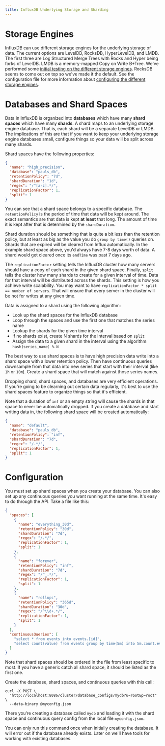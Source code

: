 ```yaml
---
title: InfluxDB Underlying Storage and Sharding
---
```


# Storage Engines

InfluxDB can use different storage engines for the underlying storage of data. The current options are LevelDB, RocksDB, HyperLevelDB, and LMDB. The first three are Log Structured Merge Trees with Rocks and Hyper being forks of LevelDB. LMDB is a memory-mapped Copy on Write B+Tree. We've performed some [initial testing on the different storage engines](http://influxdb.com/blog/2014/06/20/leveldb_vs_rocksdb_vs_hyperleveldb_vs_lmdb_performance.html). RocksDB seems to come out on top so we've made it the default. See the configuration file for more information about [configuring the different storage engines](https://github.com/influxdb/influxdb/blob/master/config.sample.toml#L83).

# Databases and Shard Spaces

Data in InfluxDB is organized into **databases** which have many **shard spaces** which have many **shards**. A shard maps to an underlying storage engine database. That is, each shard will be a separate LevelDB or LMDB. The implications of this are that if you want to keep your underlying storage engine databases small, configure things so your data will be split across many shards.

Shard spaces have the following properties:

```json
{
  "name": "high_precision",
  "database": "pauls_db",
  "retentionPolicy": "7d",
  "shardDuration": "1d",
  "regex": "/^[a-z].*/",
  "replicationFactor": 1,
  "split": 1
}
```

You can see that a shard space belongs to a specific database. The `retentionPolicy` is the period of time that data will be kept around. The exact semantics are that data is kept **at least** that long. The amount of time it is kept after that is determined by the `shardDuration`.

Shard duration should be something that is quite a bit less than the retention policy, but at least as big as the value you do `group by time()` queries on. Shards that are expired will be cleared from Influx automatically. In the example shard space above, you'd always have 7-8 days worth of data. A shard would get cleared once its `endTime` was past 7 days ago.

The `replicationFactor` setting tells the InfluxDB cluster how many servers should have a copy of each shard in the given shard space. Finally, `split` tells the cluster how many shards to create for a given interval of time. Data for that interval will be distributed across the shards. This setting is how you achieve write scalability. You may want to have `replicationFactor * split == number of servers`. That will ensure that every server in the cluster will be hot for writes at any given time.

Data is assigned to a shard using the following algorithm:

* Look up the shard spaces for the InfluxDB database
* Loop through the spaces and use the first one that matches the series name
* Lookup the shards for the given time interval
* If no shards exist, create N shards for the interval based on `split`
* Assign the data to a given shard in the interval using the algorithm <br />`hash(series_name) % N`

The best way to use shard spaces is to have high precision data write into a shard space with a lower retention policy. Then have continuous queries downsample from that data into new series that start with their interval (like `1h` or `10m`). Create a shard space that will match against those series names.

Dropping shard, shard spaces, and databases are very efficient operations. If you're going to be clearning out certain data regularly, it's best to use the shard spaces feature to organize things so that it's efficient.

Note that a duration of `inf` or an empty string will cause the shards in that space to never be automatically dropped. If you create a database and start writing data in, the following shard space will be created automatically:

```json
{
  "name": "default",
  "database": "pauls_db",
  "retentionPolicy": "inf",
  "shardDuration": "7d",
  "regex": "/.*/",
  "replicationFactor": 1,
  "split": 1
}
```

# Configuration

You must set up shard spaces when you create your database. You can also set up any continuous queries you want running at the same time. It's easy to do through the API. Take a file like this:

```json
{
  "spaces": [
    {
      "name": "everything_30d",
      "retentionPolicy": "30d",
      "shardDuration": "7d",
      "regex": "/.*/",
      "replicationFactor": 1,
      "split": 1
    },
    {
      "name": "forever",
      "retentionPolicy": "inf",
      "shardDuration": "7d",
      "regex": "/^_.*/",
      "replicationFactor": 1,
      "split": 1
    },
    {
      "name": "rollups",
      "retentionPolicy": "365d",
      "shardDuration": "30d",
      "regex": "/^\\d+.*/",
      "replicationFactor": 1,
      "split": 1
    }
  ],
  "continuousQueries": [
    "select * from events into events.[id]",
    "select count(value) from events group by time(5m) into 5m.count.events"
  ]
}
```

Note that shard spaces should be ordered in the file from least specific to most. If you have a generic catch all shard space, it should be listed as the first one.

Create the database, shard spaces, and continuous queries with this call:

```
curl -X POST \
  "http://localhost:8086/cluster/database_configs/mydb?u=root&p=root" \
  --data-binary @myconfig.json
```

There you're creating a database called `mydb` and loading it with the shard space and continuous query config from the local file `myconfig.json`.

You can only run this command once when initially creating the database. It will error out if the database already exists. Later on we'll have tools for working with existing databases.